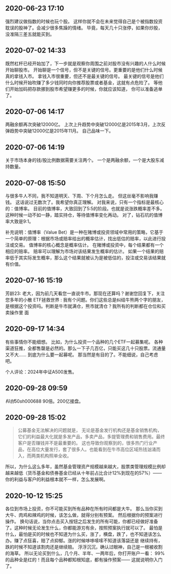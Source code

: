 ##  2020-06-23 17:10

强烈建议做指数的时候也玩个股。
这样你就不会在未来觉得自己是个被指数投资耽误的股神了。会减少很多焦躁的情绪。
毕竟，每天几十只涨停，如果你炒股，没准隔三差五就能买到。 


##  2020-07-02 14:33

既然杠杆已经开始加了，下一步就是观察你周围之前对股市没有兴趣的人什么时候开始聊股市。
开始聊是一个信号，但不是关键的信号。更重要的是他们什么时候真的拿钱入市。
拿钱入市很重要，但还不是最关键的信号。
最关键的信号是他们什么时候开始吹赚了多少钱同时向你推荐股票或者基金，这就有点危险了。
等他们开始加码把存款挪到股市希望赚更多的时候，你就应该知道，
你可以准备逃单了。

##  2020-07-06 14:17

两融余额再次突破12000亿。
上次上升趋势中突破12000亿是2015年3月，上次反弹趋势中突破12000亿是2015年11月。
自己品味一下。 

##  2020-07-06 14:19 

关于市场本身的钱/股比例数据需要关注两个。
一个是两融余额，一个是大股东减持数量。 

##  2020-07-08 15:50

与很多牛人不同，我不知道明天、下周、下个月怎么走。
但这丝毫不影响我赚钱。
这话说过无数次了。我希望你真正理解。
对我来说，只有一个指标是最核心的：值博率。
目前的值博率，大致回到了5:5的阶段。也就是说涨跌概率差不多。这种时候一动不如一静，踏实持仓，等待值博率变化再动。
对了，钻石坑的值博率大致是9:1。

补充说明：值博率（Value Bet）是一种在赌博或投资领域中常用的策略，它基于一个简单的原理：根据市场或赔率给出的概率估计，找出低估的赔率，以此进行投注或交易。 值博率的核心概念是概率估计。 在赌博或投资中，每个结果都有一个相应的赔率。 赔率可以理解为市场对该结果发生概率的估计。 如果一个结果的赔率低于其实际发生概率，那么这个结果就被认为是被低估的，投注或交易该结果就有价值。

##  2020-07-16 15:19

芳龄23: 老大，因为前几天看您一直说牛市。那现在还算吗？谢谢您回复下，关注您多年的小散
ETF拯救世界  : 我有个问题。你们这些总是纠结牛熊两个字的朋友，是根据这个投资吗。判断是牛市就满仓，熊市就清仓？我所有的判断都在仓位和买卖操作里
面

##   2020-09-17 14:34

有些事情你不能细想。
比如，为什么投资一个品种的几个ETF一起募集呢。
各种渠道狂推，全都售罄是必然的。那么一下子几百亿，只能买这几十只股票。流通量又不大……
到底为什么要一起募呢。
那当然是有目的了。不能细说，自己考虑吧。

个人评论：2024年中证A500发售。

##   2020-09-28 09:59

$科创50 sh000688$
 90倍。200亿接盘。 

 ##  2020-09-28 15:02 

>公募基金无法解决的问题就是， 
无论是基金发行机构还是基金销售机构，它们的利益最大化就是多发产品，多卖产品，多提管理费和销售费用。最终客户是否赚钱并不是最重要的。
这也导致你观察到的，很多热门行业产品，在高位大量发行，套了很多人。也能看到在牛市高位区域热钱汹涌而入，而两类机构照单全收。

所以，为什么这么多年，虽然基金管理资产规模越来越大，股票类管理规模比例却越来越低（货币基金和债券基金已经从十年前占比合计12%到现在的57%）——
你的利益与客户的利益根本就不一样，怎么发展啊。

##   2020-10-12 15:25

各位到市场上投资，你不可能买到所有品种在所有时间都是大牛。
那么当你买到大牛、肉鸡和辣鸡的时候，该怎么做，就得分别有预案。
然后根据你的预案进行操作。
换句话说，当你点击买入按钮之后发生的所有可能，你都已经做好准备了。这种时候无论发生什么，你都能游刃有余，按照预案执行就可以了。
最怕是什么，最怕是买的时候也不知道为什么买，涨了，横盘，跌了，也不知道该怎么办。赚了点狂喜，赔了点抑郁。涨的时候哆哆嗦嗦不知道该落袋还是
继续持有，跌的时候不知道该割肉还是继续赔。
浮浮沉沉，确认过眼神，自己是一根被收割的海草。
所以无论买到什么，几个月、半年、一两年后，你打开账户一看：
99%的品种全是红的！而且每个品种都知根知底，都有操作预案——
这就说明你入门了。